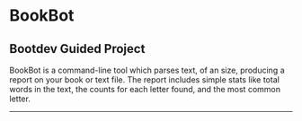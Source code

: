 # BookBot

## Bootdev Guided Project

BookBot is a command-line tool which parses text, of an size, producing a report on your book or text file. The report includes simple stats like total words in the text, the counts for each letter found, and the most common letter.

---

